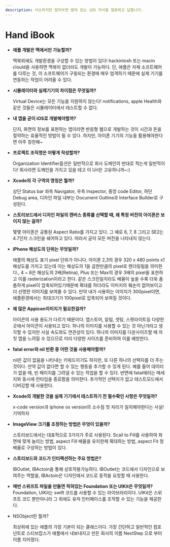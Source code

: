 ```yaml
---
description: 사소하지만 알아두면 쓸대 있는 iOS 지식을 질문하고 답합니다.
---
```


# Hand iBook

*   **애플 개발은 맥에서만 가능할까?**

    맥북외에도 개발환경을 구성할 수 있는 방법이 있다! hackintosh 또는 macin clould을 사용하면 맥북이 없더라도 개발이 가능하다. 단, 애플은 자체 소프트웨어를 다루는 것, 이 소프트웨어가 구동되는 환경에 매우 엄격하기 때문에 실제 기기를 연동하는 작업이 어려울 수 있다.



*   **시뮬레이터와 실제기기의 차이점은 무엇일까?**

    Virtual Device는 모든 기능을 지원하지 않는다! notifications, apple Health와 같은 것들은 시뮬레이터에서 테스트할 수 없다.



*   **내 앱을 굳이 iOS로 개발해야할까?**

    단지, 화면의 정보를 표현하는 앱이라면 반응형 웹으로 개발하는 것이 시간과 돈을 절약하는 효율적인 방법이 될 수 있다. 하지만, 아이폰 기기의 기능을 활용해야한다면 아주 칭찬해\~



*   **프로젝트 조직명은 어떻게 작성할까?**

    Organization Identifier옵션은 일반적으로 회사 도메인의 반대로 적는게 일반적이다! 회사라면 도메인을 가지고 있을 테고 이 Url은 고유하니까\~:)



*   **Xcode의 각 구역의 명칭은 뭘까?**

    상단 Status bar 좌측 Navigator, 우측 Inspector, 중앙 code Editor, 하단 Debug area, 디자인 파일 내부는 Document Outline과 Interface Builder로 구성된다.



*   **스토리보드에서 디자인 파일의 캔버스 종류를 선택할 때, 왜 특정 버전의 아이폰은 보이지 않는 걸까?**

    몇몇 아이폰은 공통된 Aspect Ratio를 가지고 있다. 그 예로 6, 7, 8 그리고 SE2는 4.7인치 스크린을 쉐어하고 있다. 따라서 굳이 모든 버전을 나타내지 않는다.



*   **iPhone 해상도의 단위는 무엇일까?**

    애플의 해상도 표기 pixel 단위가 아니다. 아이폰 2,3의 경우 320 x 480 points x1 해상도를 가지고 있는데 이는 해상도의 1을 곱한만큼의 pixel로 렌더링됨을 의미한다., 4 \~ 8은 해상도의 2배(Retina), Plus 또는 Max의 경우 3배의 pixel을 표한하고 이를 rasterization이라고 한다. 같은 스크린일지라도 배율이 높을 수록 더욱 촘촘하게 pixel이 압축되어있기때문에 확대를 하더라도 이미지의 훼손이 없어보이고 더 선명한 이미지를 보여줄 수 있다. 만약 내가 사용하는 이미지가 300pixel이면, 애플환경에서는 최대크기가 100pixel로 압축되어 보여질 것이다.



*   **왜 많은 Appicon이미지가 필요한걸까?**

    아이콘의 사용 용도가 다르기 때문이다. 앱스토어, 알림, 셋팅, 스팟라이트등 다양한 곳에서 아이콘이 사용되고 있다. 하나의 이미지를 사용할 수 있는 것 아닌가라고 생각할 수 있지만 사실 속도와도 연관성이 있다. 하나의 이미지를 다운사이즈할 때 자칫 앱을 느려질 수 있으므로 미리 다양한 사이즈를 준비하여 이를 예방한다.



*   **fatal error와 nil 반환 중 어떤 것을 사용해야할까?**&#x20;

    nil은 값이 없음을 나타내는 키워드이기도 하지만, 또 다른 하나의 선택지를 더 주는 것이다. 만약 값이 없다면 할 수 있는 행동을 추가할 수 있게 된다. 예를 들어 데이터가 없을 때, 빈 페이지를 그려낼 수 있는 작업을 할 수 있다. 반면에 fatal에러는 메세지와 동시에 런타임을 종료함을 의미한다. 추가적인 선택지가 없고 테스트모드에서 디버깅할 때 사용한다.



*   **Xcode의 개발한 것을 실제 기기에서 테스트하기 전 필수확인 사항은 무엇일까?**&#x20;

    x-code version과 iphone os version의 소수점 첫 자리가 일치해야한다는 사실! 기억하자



*   **ImageView 크기를 조정하는 방법은 무엇이 있을까?**&#x20;

    스토리보드에서는 대표적으로 3가지가 주로 사용된다. Scail to Fill를 사용하여 화면에 맞게 늘리는 방법, aspect Fill 배율을 유지한채 확대하는 방법, aspect Fit 정배율로 구성하는 방법이 있다.



*   **스토리보드와 코드가 인터랙션하는 주요 방법은?**

    IBOutlet, IBActoin을 통해 상호작용가능하다. IBOutlet는 코드에서 디자인으로 보여주는 역할을, IBActoin은 디자인에서 코드로 동작을 요청할 때 사용한다.



* **매번 스위프트 파일을 만들면 적혀있는 Foundation 또는 UIKit은 무엇일까?**\
  Foundation, UIKit는 swift 코드를 사용할 수 있는 라이브러리이다. UIKit은 스위프트 코드 뿐만아니라 그 외에도 유저 인터페이스를 조작할 수 있는 기능을 제공한다.&#x20;



*   NSObject란 뭘까?

    최상위에 있는 애플의 가장 기본이 되는 클래스이다. 가장 간단하고 일반적인 컴포넌트로 스티브잡스가 애플에서 내보내지고 만든 회사의 이름 NextStep 으로 부터 이름 지어졌다.

